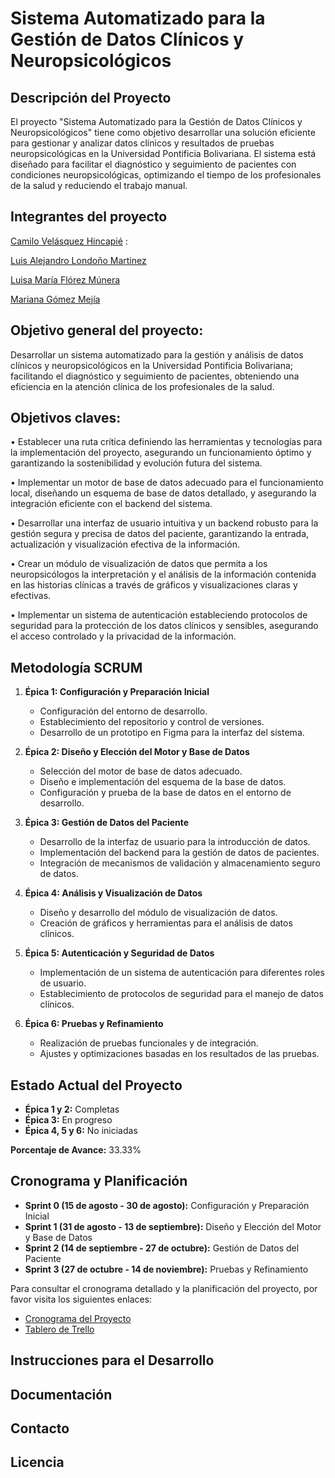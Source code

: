 # Sistema Automatizado para la Gestión de Datos Clínicos y Neuropsicológicos

## Descripción del Proyecto

El proyecto "Sistema Automatizado para la Gestión de Datos Clínicos y Neuropsicológicos" tiene como objetivo desarrollar una solución eficiente para gestionar y analizar datos clínicos y resultados de pruebas neuropsicológicas en la Universidad Pontificia Bolivariana. El sistema está diseñado para facilitar el diagnóstico y seguimiento de pacientes con condiciones neuropsicológicas, optimizando el tiempo de los profesionales de la salud y reduciendo el trabajo manual.

## Integrantes del proyecto
[Camilo Velásquez Hincapié](https://github.com/CAMsay234) : 

[Luis Alejandro Londoño Martinez](https://github.com/alejolondonm) 

[Luisa María Flórez Múnera](https://github.com/luisaflorezm) 

[Mariana Gómez Mejía](https://github.com/MariGomezMe) 

## Objetivo general del proyecto:
Desarrollar un sistema automatizado para la gestión y análisis de datos clínicos y neuropsicológicos en la Universidad Pontificia Bolivariana; facilitando el diagnóstico y seguimiento de pacientes, obteniendo una eficiencia en la atención clínica de los profesionales de la salud.

## Objetivos claves:
•	Establecer una ruta crítica definiendo las herramientas y tecnologías para la implementación del proyecto, asegurando un funcionamiento óptimo y garantizando la sostenibilidad y evolución futura del sistema.

•	Implementar un motor de base de datos adecuado para el funcionamiento local, diseñando un esquema de base de datos detallado, y asegurando la integración eficiente con el backend del sistema.

•	Desarrollar una interfaz de usuario intuitiva y un backend robusto para la gestión segura y precisa de datos del paciente, garantizando la entrada, actualización y visualización efectiva de la información.

•	Crear un módulo de visualización de datos que permita a los neuropsicólogos la interpretación y el análisis de la información contenida en las historias clínicas a través de gráficos y visualizaciones claras y efectivas.

•	Implementar un sistema de autenticación estableciendo protocolos de seguridad para la protección de los datos clínicos y sensibles, asegurando el acceso controlado y la privacidad de la información.

## Metodología SCRUM
1. **Épica 1: Configuración y Preparación Inicial**
   - Configuración del entorno de desarrollo.
   - Establecimiento del repositorio y control de versiones.
   - Desarrollo de un prototipo en Figma para la interfaz del sistema.

2. **Épica 2: Diseño y Elección del Motor y Base de Datos**
   - Selección del motor de base de datos adecuado.
   - Diseño e implementación del esquema de la base de datos.
   - Configuración y prueba de la base de datos en el entorno de desarrollo.

3. **Épica 3: Gestión de Datos del Paciente**
   - Desarrollo de la interfaz de usuario para la introducción de datos.
   - Implementación del backend para la gestión de datos de pacientes.
   - Integración de mecanismos de validación y almacenamiento seguro de datos.

4. **Épica 4: Análisis y Visualización de Datos**
   - Diseño y desarrollo del módulo de visualización de datos.
   - Creación de gráficos y herramientas para el análisis de datos clínicos.

5. **Épica 5: Autenticación y Seguridad de Datos**
   - Implementación de un sistema de autenticación para diferentes roles de usuario.
   - Establecimiento de protocolos de seguridad para el manejo de datos clínicos.

6. **Épica 6: Pruebas y Refinamiento**
   - Realización de pruebas funcionales y de integración.
   - Ajustes y optimizaciones basadas en los resultados de las pruebas.

## Estado Actual del Proyecto

- **Épica 1 y 2:** Completas
- **Épica 3:** En progreso
- **Épica 4, 5 y 6:** No iniciadas

**Porcentaje de Avance:** 33.33%

## Cronograma y Planificación

- **Sprint 0 (15 de agosto - 30 de agosto):** Configuración y Preparación Inicial
- **Sprint 1 (31 de agosto - 13 de septiembre):** Diseño y Elección del Motor y Base de Datos
- **Sprint 2 (14 de septiembre - 27 de octubre):** Gestión de Datos del Paciente
- **Sprint 3 (27 de octubre - 14 de noviembre):** Pruebas y Refinamiento

Para consultar el cronograma detallado y la planificación del proyecto, por favor visita los siguientes enlaces:

- [Cronograma del Proyecto](https://upbeduco-my.sharepoint.com/my?id=%2Fpersonal%2Fluisa%5Fflorezm%5Fupb%5Fedu%5Fco%2FDocuments%2FProyecto%20CAP%2FCalendario%202024%20Proyecto%20CAP%2Epdf&parent=%2Fpersonal%2Fluisa%5Fflorezm%5Fupb%5Fedu%5Fco%2FDocuments%2FProyecto%20CAP&ga=1)
- [Tablero de Trello](https://trello.com/invite/b/66ce4e632567d46e7b3dadbd/ATTI91ce7cb6bb54337a79656335e98acbf358C4F0EE/proyecto-cap)

## Instrucciones para el Desarrollo

## Documentación

## Contacto

## Licencia

